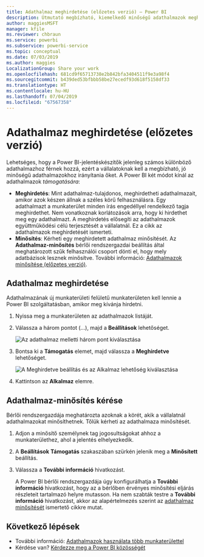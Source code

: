 ```yaml
---
title: Adathalmaz meghirdetése (előzetes verzió) – Power BI
description: Útmutató megbízható, kiemelkedő minőségű adathalmazok meghirdetéséhez és nagyvállalati felhasználóknak való felkínálásához.
author: maggiesMSFT
manager: kfile
ms.reviewer: chbraun
ms.service: powerbi
ms.subservice: powerbi-service
ms.topic: conceptual
ms.date: 07/03/2019
ms.author: maggies
LocalizationGroup: Share your work
ms.openlocfilehash: 681cd9f65713738e2b842bfa3404511f9e3a98f4
ms.sourcegitcommit: b439ded53bfbbb58be27ecedf93d618f5158df33
ms.translationtype: HT
ms.contentlocale: hu-HU
ms.lasthandoff: 07/04/2019
ms.locfileid: "67567358"
---
```

# <a name="promote-your-dataset-preview"></a>Adathalmaz meghirdetése (előzetes verzió)

Lehetséges, hogy a Power BI-jelentéskészítők jelenleg számos különböző adathalmazhoz férnek hozzá, ezért a vállalatoknak kell a megbízható, jó minőségű adathalmazokhoz irányítania őket. A Power BI két módot kínál az adathalmazok *támogatására*:

- **Meghirdetés**: Mint adathalmaz-tulajdonos, meghirdetheti adathalmazait, amikor azok készen állnak a széles körű felhasználásra. Egy adathalmazt a munkaterület minden írás engedéllyel rendelkező tagja meghirdethet. Nem vonatkoznak korlátozások arra, hogy ki hirdethet meg egy adathalmazt. A meghirdetés elősegíti az adathalmazok együttműködési célú terjesztését a vállalatnál. Ez a cikk az adathalmazok meghirdetését ismerteti.
- **Minősítés**: Kérheti egy meghirdetett adathalmaz minősítését. Az **Adathalmaz-minősítés** bérlői rendszergazdai beállítás által meghatározott szűk felhasználói csoport dönti el, hogy mely adatbázisok lesznek minősítve. További információ: [Adathalmazok minősítése (előzetes verzió)](service-datasets-certify.md).

## <a name="promote-a-dataset"></a>Adathalmaz meghirdetése

Adathalmazának új munkaterületi felületű munkaterületen kell lennie a Power BI szolgáltatásban, amikor meg kívánja hirdetni.

1. Nyissa meg a munkaterületen az adathalmazok listáját.
 
1. Válassza a három pontot (...), majd a **Beállítások** lehetőséget.

    ![Az adathalmaz melletti három pont kiválasztása](media/service-datasets-certify-promote/power-bi-dataset-settings.png)

1. Bontsa ki a **Támogatás** elemet, majd válassza a **Meghirdetve** lehetőséget.

    ![A Meghirdetve beállítás és az Alkalmaz lehetőség kiválasztása](media/service-datasets-certify-promote/power-bi-dataset-promoted-endorsement.png)

1. Kattintson az **Alkalmaz** elemre.

## <a name="request-dataset-certification"></a>Adathalmaz-minősítés kérése

Bérlői rendszergazdája meghatározta azoknak a körét, akik a vállalatnál adathalmazokat minősíthetnek. Tőlük kérheti az adathalmaza minősítését.

1. Adjon a minősítő személynek tag jogosultságokat ahhoz a munkaterülethez, ahol a jelentés elhelyezkedik.

1. A **Beállítások** **Támogatás** szakaszában szürkén jelenik meg a **Minősített** beállítás.

1. Válassza a **További információ** hivatkozást.

    A Power BI bérlői rendszergazdája úgy konfigurálhatja a **További információ** hivatkozást, hogy az a bérlőben érvényes minősítési eljárás részleteit tartalmazó helyre mutasson.   Ha nem szabták testre a **További információ** hivatkozást, akkor az alapértelmezés szerint az [adathalmaz minősítését](service-datasets-certify.md) ismertető cikkre mutat.

## <a name="next-steps"></a>Következő lépések

* További információ: [Adathalmazok használata több munkaterülettel](service-datasets-across-workspaces.md)
* Kérdése van? [Kérdezze meg a Power BI közösségét](http://community.powerbi.com/)
